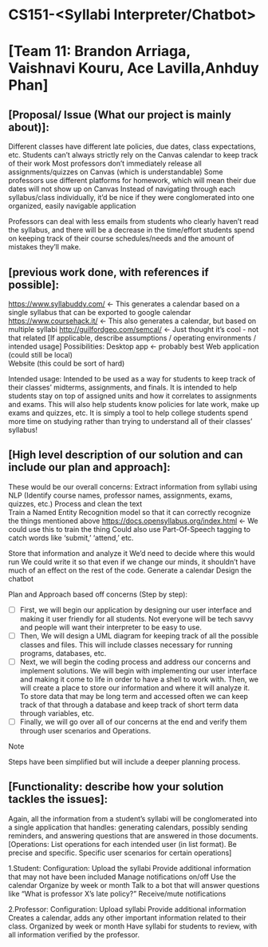# CS151-<Syllabi Interpreter/Chatbot>

# [Team 11: Brandon Arriaga, Vaishnavi Kouru, Ace Lavilla,Anhduy Phan]



## [Proposal/ Issue (What our project is mainly about)]: 

Different classes have different late policies, due dates, class expectations, etc. 
Students can’t always strictly rely on the Canvas calendar to keep track of their work 
Most professors don’t immediately release all assignments/quizzes on Canvas (which is understandable) 
Some professors use different platforms for homework, which will mean their due dates will not show up on Canvas 
Instead of navigating through each syllabus/class individually, it’d be nice if they were conglomerated into one organized, easily navigable application 

Professors can deal with less emails from students who clearly haven’t read the syllabus, and 
there will be a decrease in the time/effort students spend on keeping track of their course schedules/needs and the amount of mistakes they’ll make. 

## [previous work done, with references if possible]:

https://www.syllabuddy.com/ <- This generates a calendar based on a single syllabus that can be exported to google calendar 
https://www.coursehack.it/ <- This also generates a calendar, but based on multiple syllabi 
http://guilfordgeo.com/semcal/ <- Just thought it’s cool - not that related 
[If applicable, describe assumptions / operating environments / intended usage]
Possibilities: 
Desktop app <- probably best 
Web application (could still be local)  
Website (this could be sort of hard) 



Intended usage:
Intended to be used as a way for students to keep track of their classes’ midterms, assignments, and finals. It is intended to help students stay on top of assigned units and how it correlates to assignments and exams. This will also help students know policies for late work, make up exams and quizzes, etc. It is simply a tool to help college students spend more time on studying rather than trying to understand all of their classes’ syllabus!

## [High level description of our solution and can include our plan and approach]:

These would be our overall concerns: 
Extract information from syllabi using NLP (Identify course names, professor names, assignments, exams, quizzes, etc.)
Process and clean the text  
Train a Named Entity Recognition model so that it can correctly recognize the things mentioned above
https://docs.opensyllabus.org/index.html <- We could use this to train the thing 
Could also use Part-Of-Speech tagging to catch words like ‘submit,’ ‘attend,’ etc.

Store that information and analyze it 
We’d need to decide where this would run
We could write it so that even if we change our minds, it shouldn’t have much of an effect on the rest of the code. 
Generate a calendar 
Design the chatbot 

Plan and Approach based off concerns (Step by step):

- [ ] First, we will begin our application by designing our user interface and making it user friendly for all students. Not everyone will be tech savvy and people will want their interpreter to be easy to use. 
- [ ] Then, We will design a UML diagram for keeping track of all the possible classes and files. This will include classes necessary for running programs, databases, etc.
- [ ] Next, we will begin the coding process and address our concerns and implement solutions.
We will begin with implementing our user interface and making it come to life in order to have a shell to work with. Then, we will create a place to store our information and where it will analyze it. To store data that may be long term and accessed often we can keep track of that through a database and keep track of short term data through variables, etc.
- [ ] Finally, we will go over all of our concerns at the end and verify them through user scenarios and Operations.

> [!NOTE]
> Steps have been simplified but will include a deeper planning process.

## [Functionality: describe how your solution tackles the issues]:

Again, all the information from a student’s syllabi will be conglomerated into a single application that handles: generating calendars, possibly sending reminders, and answering questions that are answered in those documents. 
[Operations: List operations for each intended user (in list format).  Be precise and specific. Specific user scenarios for certain operations]

1.Student:
Configuration:
Upload the syllabi 
Provide additional information that may not have been included 
Manage notifications on/off 
Use the calendar 
Organize by week or month 
Talk to a bot that will answer questions like “What is professor X’s late policy?” 
Receive/mute notifications

2.Professor:
Configuration:
Upload syllabi 
Provide additional information
Creates a calendar, adds any other important information related to their class.
Organized by week or month
Have syllabi for students to review, with all information verified by the professor.
